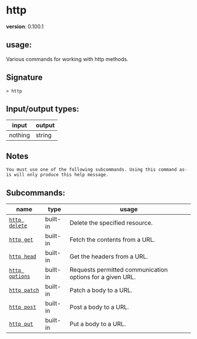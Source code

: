 # http

**version**: 0.100.1

## **usage**:

Various commands for working with http methods.

## Signature

`> http `

## Input/output types:

| input   | output |
| ------- | ------ |
| nothing | string |

## Notes

```text
You must use one of the following subcommands. Using this command as-is will only produce this help message.
```

## Subcommands:

| name                                             | type     | usage                                                     |
| ------------------------------------------------ | -------- | --------------------------------------------------------- |
| [`http delete`](/commands/docs/http_delete.md)   | built-in | Delete the specified resource.                            |
| [`http get`](/commands/docs/http_get.md)         | built-in | Fetch the contents from a URL.                            |
| [`http head`](/commands/docs/http_head.md)       | built-in | Get the headers from a URL.                               |
| [`http options`](/commands/docs/http_options.md) | built-in | Requests permitted communication options for a given URL. |
| [`http patch`](/commands/docs/http_patch.md)     | built-in | Patch a body to a URL.                                    |
| [`http post`](/commands/docs/http_post.md)       | built-in | Post a body to a URL.                                     |
| [`http put`](/commands/docs/http_put.md)         | built-in | Put a body to a URL.                                      |
